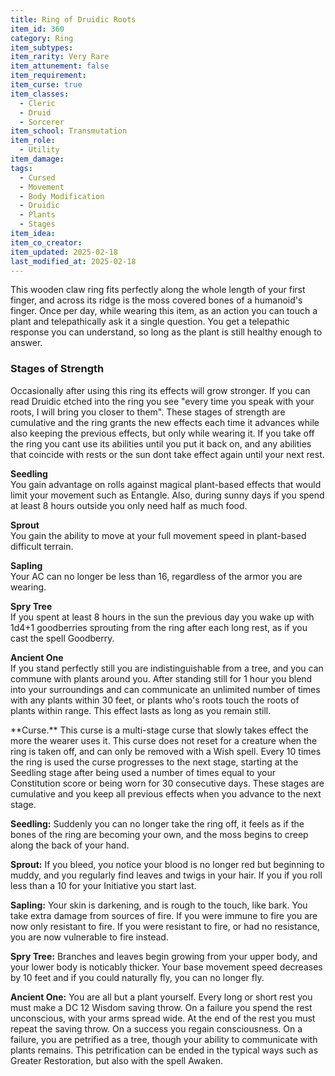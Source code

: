 ```yaml
---
title: Ring of Druidic Roots
item_id: 360
category: Ring
item_subtypes:
item_rarity: Very Rare
item_attunement: false
item_requirement:
item_curse: true
item_classes:
  - Cleric
  - Druid
  - Sorcerer
item_school: Transmutation
item_role:
  - Utility
item_damage:
tags:
  - Cursed
  - Movement
  - Body Modification
  - Druidic
  - Plants
  - Stages
item_idea:
item_co_creator:
item_updated: 2025-02-18
last_modified_at: 2025-02-18
---
```


This wooden claw ring fits perfectly along the whole length of your first finger, and across its ridge is the moss covered bones of a humanoid's finger.
Once per day, while wearing this item, as an action you can touch a plant and telepathically ask it a single question. You get a telepathic response you can understand, so long as the plant is still healthy enough to answer.

### Stages of Strength
Occasionally after using this ring its effects will grow stronger. If you can read Druidic etched into the ring you see "every time you speak with your roots, I will bring you closer to them". These stages of strength are cumulative and the ring grants the new effects each time it advances while also keeping the previous effects, but only while wearing it. If you take off the ring you cant use its abilities until you put it back on, and any abilities that coincide with rests or the sun dont take effect again until your next rest.

**Seedling**  
You gain advantage on rolls against magical plant-based effects that would limit your movement such as <magic-spell>Entangle</magic-spell>. Also, during sunny days if you spend at least 8 hours outside you only need half as much food.

**Sprout**  
You gain the ability to move at your full movement speed in plant-based difficult terrain.

**Sapling**  
Your AC can no longer be less than 16, regardless of the armor you are wearing. 

**Spry Tree**  
If you spent at least 8 hours in the sun the previous day you wake up with 1d4+1 goodberries sprouting from the ring after each long rest, as if you cast the spell <magic-spell>Goodberry</magic-spell>.

**Ancient One**  
If you stand perfectly still you are indistinguishable from a tree, and you can commune with plants around you. 
After standing still for 1 hour you blend into your surroundings and can communicate an unlimited number of times with any plants within 30 feet, or plants who's roots touch the roots of plants within range. This effect lasts as long as you remain still.

<!--excerpt-->

<div class="curse">
**Curse.** This curse is a multi-stage curse that slowly takes effect the more the wearer uses it. This curse does not reset for a creature when the ring is taken off, and can only be removed with a <magic-spell>Wish</magic-spell> spell. Every 10 times the ring is used the curse progresses to the next stage, starting at the Seedling stage after being used a number of times equal to your Constitution score or being worn for 30 consecutive days. These stages are cumulative and you keep all previous effects when you advance to the next stage.

**Seedling:** Suddenly you can no longer take the ring off, it feels as if the bones of the ring are becoming your own, and the moss begins to creep along the back of your hand.

**Sprout:** If you bleed, you notice your blood is no longer red but beginning to muddy, and you regularly find leaves and twigs in your hair. If you if you roll less than a 10 for your Initiative you start last.

**Sapling:** Your skin is darkening, and is rough to the touch, like bark. You take extra damage from sources of fire. If you were immune to fire you are now only resistant to fire. If you were resistant to fire, or had no resistance, you are now vulnerable to fire instead.

**Spry Tree:** Branches and leaves begin growing from your upper body, and your lower body is noticably thicker. Your base movement speed decreases by 10 feet and if you could naturally fly, you can no longer fly.

**Ancient One:** You are all but a plant yourself. Every long or short rest you must make a DC 12 Wisdom saving throw. On a failure you spend the rest unconscious, with your arms spread wide. At the end of the rest you must repeat the saving throw. On a success you regain consciousness. On a failure, you are petrified as a tree, though your ability to communicate with plants remains. This petrification can be ended in the typical ways such as <magic-spell>Greater Restoration</magic-spell>, but also with the spell <magic-spell>Awaken</magic-spell>. 

</div>